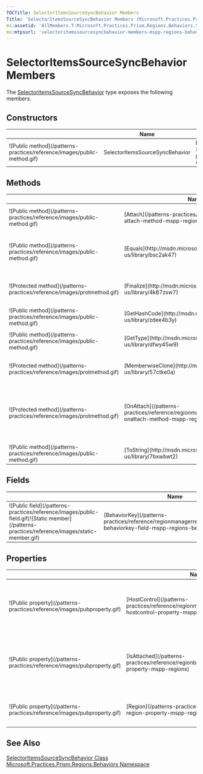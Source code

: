```yaml
---
TOCTitle: SelectorItemsSourceSyncBehavior Members
Title: 'SelectorItemsSourceSyncBehavior Members (Microsoft.Practices.Prism.Regions.Behaviors)'
ms:assetid: 'AllMembers.T:Microsoft.Practices.Prism.Regions.Behaviors.SelectorItemsSourceSyncBehavior'
ms:mtpsurl: 'selectoritemssourcesyncbehavior-members-mspp-regions-behaviors.md'
---
```


# SelectorItemsSourceSyncBehavior Members

The [SelectorItemsSourceSyncBehavior](/patterns-practices/reference/selectoritemssourcesyncbehavior-class-mspp-regions-behaviors) type exposes the following members.

## Constructors

<table>

<thead>
<tr class="header">
<th> </th>
<th>Name</th>
<th>Description</th>
</tr>
</thead>
<tbody>
<tr class="odd">
<td>![Public method](/patterns-practices/reference/images/public-method.gif)</td>
<td>SelectorItemsSourceSyncBehavior</td>
<td><div class="summary">
Initializes a new instance of the [SelectorItemsSourceSyncBehavior](/patterns-practices/reference/selectoritemssourcesyncbehavior-class-mspp-regions-behaviors) class
</div></td>
</tr>
</tbody>
</table>

## Methods

<table>

<thead>
<tr class="header">
<th> </th>
<th>Name</th>
<th>Description</th>
</tr>
</thead>
<tbody>
<tr class="odd">
<td>![Public method](/patterns-practices/reference/images/public-method.gif)</td>
<td>[Attach](/patterns-practices/reference/regionbehavior-attach-method-mspp-regions)</td>
<td><div class="summary">
Attaches the behavior to the region.
</div>
(Inherited from [RegionBehavior](/patterns-practices/reference/regionbehavior-class-mspp-regions).)</td>
</tr>
<tr class="even">
<td>![Public method](/patterns-practices/reference/images/public-method.gif)</td>
<td>[Equals](http://msdn.microsoft.com/en-us/library/bsc2ak47)</td>
<td><div class="summary">
Determines whether the specified [Object](http://msdn.microsoft.com/en-us/library/e5kfa45b) is equal to the current [Object](http://msdn.microsoft.com/en-us/library/e5kfa45b).
</div>
(Inherited from [Object](http://msdn.microsoft.com/en-us/library/e5kfa45b).)</td>
</tr>
<tr class="odd">
<td>![Protected method](/patterns-practices/reference/images/protmethod.gif)</td>
<td>[Finalize](http://msdn.microsoft.com/en-us/library/4k87zsw7)</td>
<td><div class="summary">
Allows an object to try to free resources and perform other cleanup operations before it is reclaimed by garbage collection.
</div>
(Inherited from [Object](http://msdn.microsoft.com/en-us/library/e5kfa45b).)</td>
</tr>
<tr class="even">
<td>![Public method](/patterns-practices/reference/images/public-method.gif)</td>
<td>[GetHashCode](http://msdn.microsoft.com/en-us/library/zdee4b3y)</td>
<td><div class="summary">
Serves as a hash function for a particular type.
</div>
(Inherited from [Object](http://msdn.microsoft.com/en-us/library/e5kfa45b).)</td>
</tr>
<tr class="odd">
<td>![Public method](/patterns-practices/reference/images/public-method.gif)</td>
<td>[GetType](http://msdn.microsoft.com/en-us/library/dfwy45w9)</td>
<td><div class="summary">
Gets the [Type](http://msdn.microsoft.com/en-us/library/42892f65) of the current instance.
</div>
(Inherited from [Object](http://msdn.microsoft.com/en-us/library/e5kfa45b).)</td>
</tr>
<tr class="even">
<td>![Protected method](/patterns-practices/reference/images/protmethod.gif)</td>
<td>[MemberwiseClone](http://msdn.microsoft.com/en-us/library/57ctke0a)</td>
<td><div class="summary">
Creates a shallow copy of the current [Object](http://msdn.microsoft.com/en-us/library/e5kfa45b).
</div>
(Inherited from [Object](http://msdn.microsoft.com/en-us/library/e5kfa45b).)</td>
</tr>
<tr class="odd">
<td>![Protected method](/patterns-practices/reference/images/protmethod.gif)</td>
<td>[OnAttach](/patterns-practices/reference/regionmanagerregistrationbehavior-onattach-method-mspp-regions-behaviors)</td>
<td><div class="summary">
Starts to monitor the [IRegion](/patterns-practices/reference/iregion-interface-mspp-regions) to keep it in synch with the items of the [HostControl](/patterns-practices/reference/regionmanagerregistrationbehavior-hostcontrol-property-mspp-regions-behaviors).
</div>
(Overrides [RegionBehavior.OnAttach](/patterns-practices/reference/regionbehavior-onattach-method-mspp-regions).)</td>
</tr>
<tr class="even">
<td>![Public method](/patterns-practices/reference/images/public-method.gif)</td>
<td>[ToString](http://msdn.microsoft.com/en-us/library/7bxwbwt2)</td>
<td><div class="summary">
Returns a string that represents the current object.
</div>
(Inherited from [Object](http://msdn.microsoft.com/en-us/library/e5kfa45b).)</td>
</tr>
</tbody>
</table>

## Fields

<table>

<thead>
<tr class="header">
<th> </th>
<th>Name</th>
<th>Description</th>
</tr>
</thead>
<tbody>
<tr class="odd">
<td>![Public field](/patterns-practices/reference/images/public-field.gif)![Static member](/patterns-practices/reference/images/static-member.gif)</td>
<td>[BehaviorKey](/patterns-practices/reference/regionmanagerregistrationbehavior-behaviorkey-field-mspp-regions-behaviors)</td>
<td><div class="summary">
Name that identifies the SelectorItemsSourceSyncBehavior behavior in a collection of RegionsBehaviors.
</div></td>
</tr>
</tbody>
</table>

## Properties

<table>

<thead>
<tr class="header">
<th> </th>
<th>Name</th>
<th>Description</th>
</tr>
</thead>
<tbody>
<tr class="odd">
<td>![Public property](/patterns-practices/reference/images/pubproperty.gif)</td>
<td>[HostControl](/patterns-practices/reference/regionmanagerregistrationbehavior-hostcontrol-property-mspp-regions-behaviors)</td>
<td><div class="summary">
Gets or sets the [DependencyObject](http://msdn.microsoft.com/en-us/library/ms589309) that the [IRegion](/patterns-practices/reference/iregion-interface-mspp-regions) is attached to.
</div></td>
</tr>
<tr class="even">
<td>![Public property](/patterns-practices/reference/images/pubproperty.gif)</td>
<td>[IsAttached](/patterns-practices/reference/regionbehavior-isattached-property-mspp-regions)</td>
<td><div class="summary">
Returns **truetrue** (**True** in Visual Basic) if the behavior is attached to a region, **falsefalse** (**False** in Visual Basic) otherwise.
</div>
(Inherited from [RegionBehavior](/patterns-practices/reference/regionbehavior-class-mspp-regions).)</td>
</tr>
<tr class="odd">
<td>![Public property](/patterns-practices/reference/images/pubproperty.gif)</td>
<td>[Region](/patterns-practices/reference/regionbehavior-region-property-mspp-regions)</td>
<td><div class="summary">
Behavior's attached region.
</div>
(Inherited from [RegionBehavior](/patterns-practices/reference/regionbehavior-class-mspp-regions).)</td>
</tr>
</tbody>
</table>

## See Also

[SelectorItemsSourceSyncBehavior Class](/patterns-practices/reference/selectoritemssourcesyncbehavior-class-mspp-regions-behaviors)  
[Microsoft.Practices.Prism.Regions.Behaviors Namespace](/patterns-practices/reference/mspp-regions-behaviors-namespace)  